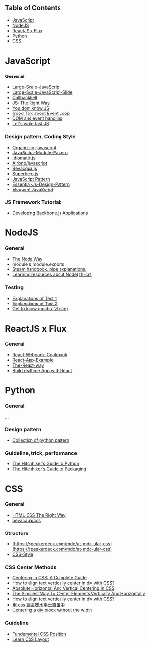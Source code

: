 ## Table of Contents

- [JavaScript](#javascript)
- [NodeJS](#nodejs)
- [ReactJS x Flux](#reactjs-x-flux)
- [Python](#python--)
- [CSS](#css--)

JavaScript
==
### General
- [Large-Scale-JavaScript](http://addyosmani.com/largescalejavascript/)  
- [Large-Scale-JavaScript-Slide](http://www.slideshare.net/AddyOsmani/largescale-javascript-development)  
- [Callbackhell](http://callbackhell.com/)  
- [JS: The Right Way](http://jstherightway.org/)  
- [You dont know JS](https://github.com/getify/You-Dont-Know-JS)
- [Good Talk about Event Loop](https://youtu.be/8aGhZQkoFbQ)
- [DOM and event handling](http://quirksmode.org/js/contents.html)
- [Let's write fast JS](https://medium.com/the-javascript-collection/lets-write-fast-javascript-2b03c5575d9e)  

### Design pattern, Coding Style
- [Organizing-javascript](http://alistapart.com/article/the-design-of-code-organizing-javascript)  
- [JavaScript-Module-Pattern](https://css-tricks.com/how-do-you-structure-javascript-the-module-pattern-edition/)  
- [Idiomatic.js](https://github.com/rwaldron/idiomatic.js)  
- [Airbnb/javascript](https://github.com/airbnb/javascript)  
- [Bevacqua.js](https://github.com/bevacqua/js)  
- [Superhero.js](https://github.com/superherojs/superherojs)  
- [JavaScript Pattern](https://github.com/shichuan/javascript-patterns)  
- [Essential-Js-Design-Pattern](http://addyosmani.com/resources/essentialjsdesignpatterns/book/)
- [Eloquent JavaScript](http://eloquentjavascript.net/)

### JS Framework Tutorial:
- [Developing Backbone.js Applications](http://addyosmani.github.io/backbone-fundamentals/)

NodeJS
==
### General
- [The Node Way](http://thenodeway.io/)
- [module & module.exports](https://cnodejs.org/topic/5231a630101e574521e45ef8)
- [Steam handbook, pipe explanations.](https://github.com/substack/stream-handbook)
- [Learning resources about Node(zh-cn)](https://github.com/youyudehexie/node123)

### Testing
- [Explanations of Test 1](http://samwize.com/2014/02/08/a-guide-to-mochas-describe-it-and-setup-hooks/)
- [Explanations of Test 2](http://syshen.cc/post/23479369750/mocha-node-js-unit-test)
- [Get to know mocha (zh-cn)](https://cnodejs.org/topic/516526766d38277306c7d277)

ReactJS x Flux
==
### General
- [React-Webpack-Cookbook](https://github.com/christianalfoni/react-webpack-cookbook)
- [React-App-Example](https://github.com/tylermcginnis/github-notetaker-egghead)
- [The-React-way](https://blog.risingstack.com/the-react-way-getting-started-tutorial/)
- [Build realtime App with React](https://scotch.io/tutorials/build-a-real-time-twitter-stream-with-node-and-react-js)

Python  
==
### General
...
### Design pattern  
- [Collection of python pattern](https://github.com/faif/python-patterns)  

### Guideline, trick, performance
- [The Hitchhiker’s Guide to Python](http://docs.python-guide.org/en/latest/)  
- [The Hitchhiker’s Guide to Packaging](http://the-hitchhikers-guide-to-packaging.readthedocs.org/en/latest/index.html)

CSS  
==
### General
- [HTML-CSS The Right Way](https://github.com/renoirb/htmlcsstherightway)  
- [bevacaua/css](https://github.com/bevacqua/css)  

### Structure  
- [https://speakerdeck.com/mdo/at-mdo-ular-css](https://speakerdeck.com/mdo/at-mdo-ular-css)   
- [CSS-Style](https://github.com/byrichardpowell/CSS-Style)    

### CSS Center Methods
- [Centering in CSS: A Complete Guide
](https://css-tricks.com/centering-css-complete-guide/)
- [How to align text vertically center in div with CSS?](http://stackoverflow.com/questions/8865458/how-to-align-text-vertically-center-in-div-with-css)
- [Absolute Horizontal And Vertical Centering In CSS](http://www.smashingmagazine.com/2013/08/absolute-horizontal-vertical-centering-css/)
- [The Simplest Way To Center Elements Vertically And Horizontally](http://tutorialzine.com/2015/09/quick-tip-the-simplest-way-to-center-elements-vertically-and-horizontally/)
- [How to align text vertically center in div with CSS?](http://stackoverflow.com/questions/8865458/how-to-align-text-vertically-center-in-div-with-css)
- [用 css 讓區塊水平垂直置中](http://muki.tw/tech/css-div-center/)
- [Centering a div block without the width](http://stackoverflow.com/questions/283961/centering-a-div-block-without-the-width)

### Guideline
- [Fundemental CSS Position](http://www.barelyfitz.com/screencast/html-training/css/positioning/)
- [Learn CSS Layout](http://learnlayout.com/)
